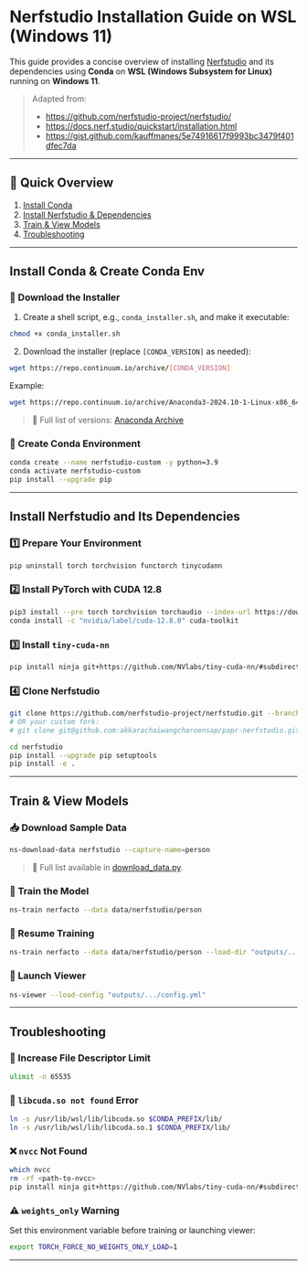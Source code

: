 # Nerfstudio Installation Guide on WSL (Windows 11)

This guide provides a concise overview of installing [Nerfstudio](https://github.com/nerfstudio-project/nerfstudio) and its dependencies using **Conda** on **WSL (Windows Subsystem for Linux)** running on **Windows 11**.

> Adapted from:
> - https://github.com/nerfstudio-project/nerfstudio/
> - https://docs.nerf.studio/quickstart/installation.html
> - https://gist.github.com/kauffmanes/5e74916617f9993bc3479f401dfec7da

---

## 🚀 Quick Overview

1. [Install Conda](#install-conda--create-conda-env)  
2. [Install Nerfstudio & Dependencies](#install-nerfstudio-and-its-dependencies)  
3. [Train & View Models](#train--view-models)  
4. [Troubleshooting](#troubleshooting)

---

## Install Conda & Create Conda Env

### 🔧 Download the Installer

1. Create a shell script, e.g., `conda_installer.sh`, and make it executable:

```bash
chmod +x conda_installer.sh
```

2. Download the installer (replace `[CONDA_VERSION]` as needed):

```bash
wget https://repo.continuum.io/archive/[CONDA_VERSION]
```

Example:

```bash
wget https://repo.continuum.io/archive/Anaconda3-2024.10-1-Linux-x86_64.sh
```

> 🔗 Full list of versions: [Anaconda Archive](https://repo.continuum.io/archive)

### 🐍 Create Conda Environment

```bash
conda create --name nerfstudio-custom -y python=3.9
conda activate nerfstudio-custom
pip install --upgrade pip
```

---

## Install Nerfstudio and Its Dependencies

### 1️⃣ Prepare Your Environment

```bash
pip uninstall torch torchvision functorch tinycudann
```

### 2️⃣ Install PyTorch with CUDA 12.8

```bash
pip3 install --pre torch torchvision torchaudio --index-url https://download.pytorch.org/whl/nightly/cu128
conda install -c "nvidia/label/cuda-12.8.0" cuda-toolkit
```

### 3️⃣ Install `tiny-cuda-nn`

```bash
pip install ninja git+https://github.com/NVlabs/tiny-cuda-nn/#subdirectory=bindings/torch
```

### 4️⃣ Clone Nerfstudio

```bash
git clone https://github.com/nerfstudio-project/nerfstudio.git --branch v1.1.5
# OR your custom fork:
# git clone git@github.com:akkarachaiwangcharoensap/papr-nerfstudio.git

cd nerfstudio
pip install --upgrade pip setuptools
pip install -e .
```

---

## Train & View Models

### 📥 Download Sample Data

```bash
ns-download-data nerfstudio --capture-name=person
```

> 🔗 Full list available in [download_data.py](https://github.com/nerfstudio-project/nerfstudio/blob/f31f3bba12841955102f3f3846ee9f855f4a6878/nerfstudio/scripts/downloads/download_data.py#L115-L142).

### 🧠 Train the Model

```bash
ns-train nerfacto --data data/nerfstudio/person
```

### 🔁 Resume Training

```bash
ns-train nerfacto --data data/nerfstudio/person --load-dir "outputs/.../nerfstudio_models"
```

### 👀 Launch Viewer

```bash
ns-viewer --load-config "outputs/.../config.yml"
```

---

## Troubleshooting

### 🔺 Increase File Descriptor Limit

```bash
ulimit -n 65535
```

### 🧩 `libcuda.so not found` Error

```bash
ln -s /usr/lib/wsl/lib/libcuda.so $CONDA_PREFIX/lib/
ln -s /usr/lib/wsl/lib/libcuda.so.1 $CONDA_PREFIX/lib/
```

### ❌ `nvcc` Not Found

```bash
which nvcc
rm -rf <path-to-nvcc>
pip install ninja git+https://github.com/NVlabs/tiny-cuda-nn/#subdirectory=bindings/torch --no-cache-dir
```

### ⚠️ `weights_only` Warning

Set this environment variable before training or launching viewer:

```bash
export TORCH_FORCE_NO_WEIGHTS_ONLY_LOAD=1
```

---
